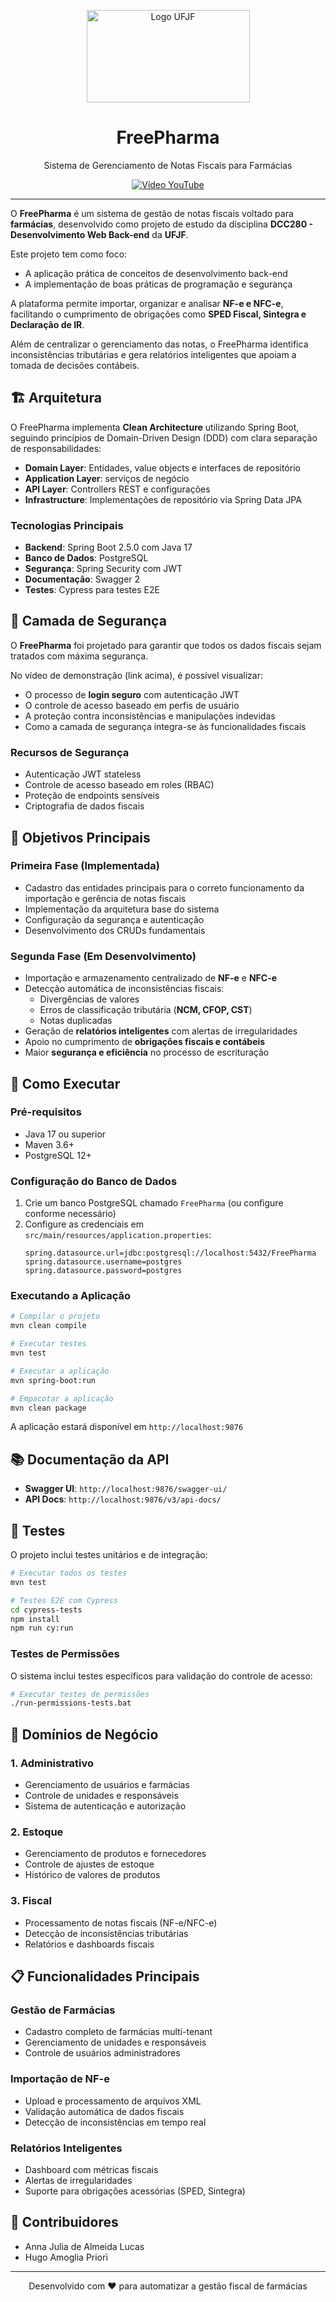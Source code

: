 <p align="center">
  <a href="https://www.ufjf.br" rel="noopener" target="_blank">
    <img width="261" height="148" src="https://upload.wikimedia.org/wikipedia/commons/thumb/7/71/Logo_da_UFJF.png/640px-Logo_da_UFJF.png" alt="Logo UFJF" />
  </a>
</p>

<h1 align="center">FreePharma</h1>
<p align="center">Sistema de Gerenciamento de Notas Fiscais para Farmácias</p>

<div align="center">
  
  <!-- Vídeo demonstração -->
  <a href="https://youtu.be/PVWTWPr5600" target="_blank">
    <img alt="Vídeo YouTube" src="https://img.shields.io/badge/YouTube-Demonstra%C3%A7%C3%A3o-FF0000?logo=youtube&logoColor=white">
  </a>
  
</div>

---

O **FreePharma** é um sistema de gestão de notas fiscais voltado para **farmácias**, desenvolvido como projeto de estudo da disciplina **DCC280 - Desenvolvimento Web Back-end** da **UFJF**.

Este projeto tem como foco:
- A aplicação prática de conceitos de desenvolvimento back-end
- A implementação de boas práticas de programação e segurança  

A plataforma permite importar, organizar e analisar **NF-e e NFC-e**, facilitando o cumprimento de obrigações como **SPED Fiscal, Sintegra e Declaração de IR**.

Além de centralizar o gerenciamento das notas, o FreePharma identifica inconsistências tributárias e gera relatórios inteligentes que apoiam a tomada de decisões contábeis.

## 🏗️ Arquitetura

O FreePharma implementa **Clean Architecture** utilizando Spring Boot, seguindo princípios de Domain-Driven Design (DDD) com clara separação de responsabilidades:

- **Domain Layer**: Entidades, value objects e interfaces de repositório
- **Application Layer**: serviços de negócio  
- **API Layer**: Controllers REST e configurações
- **Infrastructure**: Implementações de repositório via Spring Data JPA

### Tecnologias Principais

- **Backend**: Spring Boot 2.5.0 com Java 17
- **Banco de Dados**: PostgreSQL
- **Segurança**: Spring Security com JWT
- **Documentação**: Swagger 2
- **Testes**: Cypress para testes E2E

## 🔐 Camada de Segurança

O **FreePharma** foi projetado para garantir que todos os dados fiscais sejam tratados com máxima segurança.

No vídeo de demonstração (link acima), é possível visualizar:
- O processo de **login seguro** com autenticação JWT
- O controle de acesso baseado em perfis de usuário
- A proteção contra inconsistências e manipulações indevidas
- Como a camada de segurança integra-se às funcionalidades fiscais

### Recursos de Segurança

- Autenticação JWT stateless
- Controle de acesso baseado em roles (RBAC)
- Proteção de endpoints sensíveis
- Criptografia de dados fiscais

## 🎯 Objetivos Principais

### Primeira Fase (Implementada)
- Cadastro das entidades principais para o correto funcionamento da importação e gerência de notas fiscais
- Implementação da arquitetura base do sistema
- Configuração da segurança e autenticação
- Desenvolvimento dos CRUDs fundamentais

### Segunda Fase (Em Desenvolvimento)
- Importação e armazenamento centralizado de **NF-e** e **NFC-e**
- Detecção automática de inconsistências fiscais:
  - Divergências de valores
  - Erros de classificação tributária (**NCM, CFOP, CST**)
  - Notas duplicadas
- Geração de **relatórios inteligentes** com alertas de irregularidades
- Apoio no cumprimento de **obrigações fiscais e contábeis**
- Maior **segurança e eficiência** no processo de escrituração

## 🚀 Como Executar

### Pré-requisitos

- Java 17 ou superior
- Maven 3.6+
- PostgreSQL 12+

### Configuração do Banco de Dados

1. Crie um banco PostgreSQL chamado `FreePharma` (ou configure conforme necessário)
2. Configure as credenciais em `src/main/resources/application.properties`:
   ```properties
   spring.datasource.url=jdbc:postgresql://localhost:5432/FreePharma
   spring.datasource.username=postgres
   spring.datasource.password=postgres
   ```

### Executando a Aplicação

```bash
# Compilar o projeto
mvn clean compile

# Executar testes
mvn test

# Executar a aplicação
mvn spring-boot:run

# Empacotar a aplicação
mvn clean package
```

A aplicação estará disponível em `http://localhost:9876`

## 📚 Documentação da API

- **Swagger UI**: `http://localhost:9876/swagger-ui/`
- **API Docs**: `http://localhost:9876/v3/api-docs/`

## 🧪 Testes

O projeto inclui testes unitários e de integração:

```bash
# Executar todos os testes
mvn test

# Testes E2E com Cypress
cd cypress-tests
npm install
npm run cy:run
```

### Testes de Permissões

O sistema inclui testes específicos para validação do controle de acesso:

```bash
# Executar testes de permissões
./run-permissions-tests.bat
```

## 🏢 Domínios de Negócio

### 1. Administrativo
- Gerenciamento de usuários e farmácias
- Controle de unidades e responsáveis
- Sistema de autenticação e autorização

### 2. Estoque
- Gerenciamento de produtos e fornecedores
- Controle de ajustes de estoque
- Histórico de valores de produtos

### 3. Fiscal
- Processamento de notas fiscais (NF-e/NFC-e)
- Detecção de inconsistências tributárias
- Relatórios e dashboards fiscais

## 📋 Funcionalidades Principais

### Gestão de Farmácias
- Cadastro completo de farmácias multi-tenant
- Gerenciamento de unidades e responsáveis
- Controle de usuários administradores

### Importação de NF-e
- Upload e processamento de arquivos XML
- Validação automática de dados fiscais
- Detecção de inconsistências em tempo real

### Relatórios Inteligentes
- Dashboard com métricas fiscais
- Alertas de irregularidades
- Suporte para obrigações acessórias (SPED, Sintegra)

## 👥 Contribuidores

- Anna Julia de Almeida Lucas 
- Hugo Amoglia Priori



---

<p align="center">
  Desenvolvido com ❤️ para automatizar a gestão fiscal de farmácias
</p>
